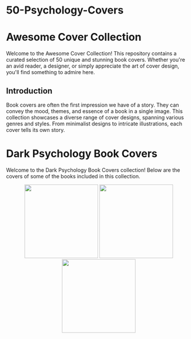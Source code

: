 # 50-Psychology-Covers

# Awesome Cover Collection

Welcome to the Awesome Cover Collection! This repository contains a curated selection of 50 unique and stunning book covers. Whether you're an avid reader, a designer, or simply appreciate the art of cover design, you'll find something to admire here.

## Introduction

Book covers are often the first impression we have of a story. They can convey the mood, themes, and essence of a book in a single image. This collection showcases a diverse range of cover designs, spanning various genres and styles. From minimalist designs to intricate illustrations, each cover tells its own story.

# Dark Psychology Book Covers

Welcome to the Dark Psychology Book Covers collection! Below are the covers of some of the books included in this collection.

<div align="center">
    <img src="images/Art%20of%20Speed%20Reading%20Body%20Language%20-%20The%20Last%20Dark%20Psychology%20Stress-Free%20Guide%20Everybody%20Needs.jpg" width="200" />
    <img src="images/Dark%20Psychology%20-%202%20BOOKS%20IN%201%20-%20The%20Complete%20Guide%20to%20Mind%20Control%2C%20Manipulation%2C%20Reverse%20Psychology.jpg" width="200" />
    <img src="images/Dark%20Psychology%20-%207%20Books%20in%201%20-%20Everything%20You%20Need%20to%20Know%20About%20Manipulation%2C%20Mind%20Control.jpg" width="200" />
    <!-- Add more image tags for other covers -->
</div>

